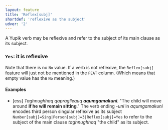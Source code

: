 ```yaml
---
layout: feature
title: 'Reflex[subj]'
shortdef: 'reflexive as the subject'
udver: '2'
---
```


A Yupik verb may be reflexive and refer to the subject of its main clause as its subject.

### <a name="Yes">`Yes`</a>: it is reflexive

Note that there is no `No` value. If a verb is not reflexive, the
`Reflex[subj]` feature will just not be mentioned in the `FEAT`
column. (Which means that empty value has the `No` meaning.)

#### Examples

* [ess] _Taghnughhaq qapragllequq <b>aqumgamakuni</b>._ "The child will move around <b>if he will remain sitting</b>." The verb ending _-uni_ in _aqumgamakuni_ encodes third person singular reflexive as its subject `Number[subj]=Sing|Person[subj]=3|Reflex[subj]=Yes` to refer to the subject of the main clause _taghnughhaq_ "the child" as its subject.
<!-- Interlanguage links updated Út 9. května 2023, 20:03:48 CEST -->
